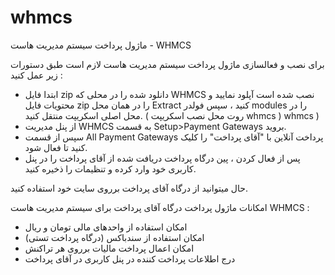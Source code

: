 # whmcs
ماژول پرداخت سیستم مدیریت هاست - WHMCS


برای نصب و فعالسازی ماژول پرداخت سیستم مدیریت هاست لازم است طبق دستورات زیر عمل کنید :


- ابتدا فایل zip دانلود شده را در محلی که WHMCS نصب شده است آپلود نمایید و محتویات فایل zip را در همان محل Extract کنید ، سپس فولدر modules را در محل اصلی اسکریپت منتقل کنید. ( روت محل نصب اسکریپت whmcs ) whmcs )
- از پنل مدیریت WHMCS به قسمت Setup>Payment Gateways بروید.
- سپس از قسمت All Payment Gateways پرداخت آنلاین با "آقای پرداخت" را کلیک کنید تا فعال شود.
- پس از فعال کردن ، پین درگاه پرداخت دریافت شده از آقای پرداخت را در پنل کاربری خود وارد کرده و تنظیمات را ذخیره کنید.


حال میتوانید از درگاه آقای پرداخت برروی سایت خود استفاده کنید.



امکانات ماژول پرداخت درگاه آقای پرداخت برای سیستم مدیریت هاست WHMCS :

- امکان استفاده از واحدهای مالی تومان و ریال
- امکان استفاده از سندباکس (درگاه پرداخت تستی)
- امکان اعمال پرداخت مالیات برروی هر تراکنش
- درج اطلاعات پرداخت کننده در پنل کاربری در آقای پرداخت
